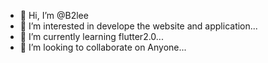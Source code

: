 - 👋 Hi, I’m @B2lee
- 👀 I’m interested in develope the website and application...
- 🌱 I’m currently learning flutter2.0...
- 💞️ I’m looking to collaborate on Anyone...


<!---
B2lee/B2lee is a ✨ special ✨ repository because its `README.md` (this file) appears on your GitHub profile.

--->
